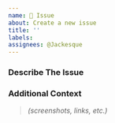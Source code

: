 ```yaml
---
name: 🚩 Issue
about: Create a new issue
title: ''
labels: 
assignees: @Jackesque
---
```


### Describe The Issue

<!-- A clear and concise description of what the issue is. -->

### Additional Context

> _(screenshots, links, etc.)_

<!-- Add any other context or screenshots about the feature request here. -->
